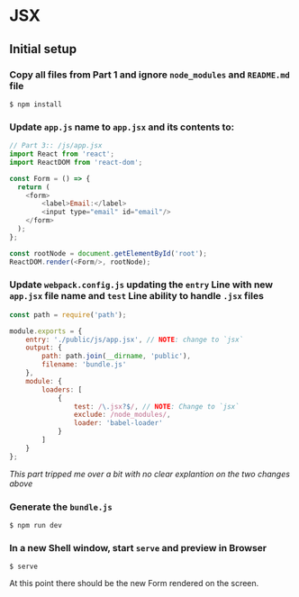 # JSX 

## Initial setup

### Copy all files from Part 1 and ignore `node_modules` and `README.md` file
```Shell
$ npm install
```

### Update `app.js` name to `app.jsx` and its contents to: 
```JavaScript
// Part 3:: /js/app.jsx
import React from 'react';
import ReactDOM from 'react-dom';

const Form = () => {
  return (
    <form>
        <label>Email:</label>
        <input type="email" id="email"/>
    </form>
  );
};

const rootNode = document.getElementById('root');
ReactDOM.render(<Form/>, rootNode);
```

### Update `webpack.config.js` updating the `entry` Line with new `app.jsx` file name and `test` Line ability to handle `.jsx` files 
```JavaScript
const path = require('path');

module.exports = {
    entry: './public/js/app.jsx', // NOTE: change to `jsx`
    output: {
        path: path.join(__dirname, 'public'),
        filename: 'bundle.js'
    },
    module: {
        loaders: [
            {
                test: /\.jsx?$/, // NOTE: Change to `jsx`
                exclude: /node_modules/,
                loader: 'babel-loader'
            }
        ]
    }
};
```
_This part tripped me over a bit with no clear explantion on the two changes above_

### Generate the `bundle.js` 

```Shell
$ npm run dev
```

### In a new Shell window, start `serve` and preview in Browser
```Shell
$ serve
```
At this point there should be the new Form rendered on the screen. 


